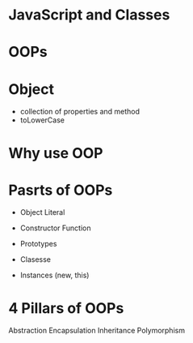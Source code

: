 # JavaScript and Classes

# OOPs

# Object

- collection of properties and method
- toLowerCase

# Why use OOP

# Pasrts of OOPs

- Object Literal

- Constructor Function
- Prototypes
- Clasesse
- Instances (new, this)

# 4 Pillars of OOPs

Abstraction
Encapsulation
Inheritance
Polymorphism
